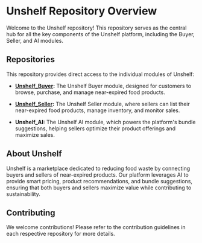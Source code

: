 # Unshelf Repository Overview

Welcome to the Unshelf repository! This repository serves as the central hub for all the key components of the Unshelf platform, including the Buyer, Seller, and AI modules.

## Repositories

This repository provides direct access to the individual modules of Unshelf:

- **[Unshelf_Buyer](https://github.com/Unshelf-SoftEng/Unshelf__Buyer):** The Unshelf Buyer module, designed for customers to browse, purchase, and manage near-expired food products.

- **[Unshelf_Seller](https://github.com/Unshelf-SoftEng/Unshelf_Seller):** The Unshelf Seller module, where sellers can list their near-expired food products, manage inventory, and monitor sales.

- **Unshelf_AI:** The Unshelf AI module, which powers the platform's bundle suggestions, helping sellers optimize their product offerings and maximize sales.

## About Unshelf

Unshelf is a marketplace dedicated to reducing food waste by connecting buyers and sellers of near-expired products. Our platform leverages AI to provide smart pricing, product recommendations, and bundle suggestions, ensuring that both buyers and sellers maximize value while contributing to sustainability.

## Contributing

We welcome contributions! Please refer to the contribution guidelines in each respective repository for more details.
